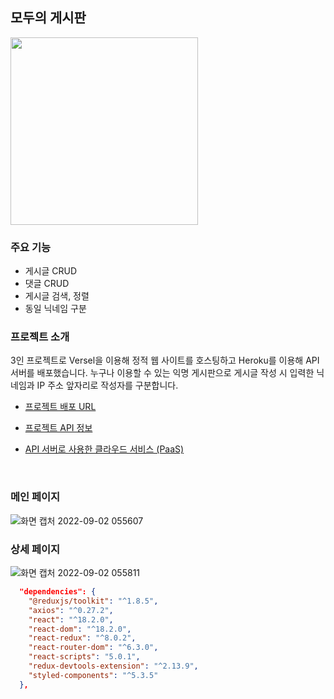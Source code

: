 ## 모두의 게시판
<img src="https://user-images.githubusercontent.com/73919235/193266863-8074b38a-13fc-40da-96ab-91c182051e6d.png" width="300px" />

### 주요 기능
- 게시글 CRUD
- 댓글 CRUD
- 게시글 검색, 정렬
- 동일 닉네임 구분

### 프로젝트 소개
3인 프로젝트로 Versel을 이용해 정적 웹 사이트를 호스팅하고 Heroku를 이용해 API 서버를 배포했습니다. 누구나 이용할 수 있는 익명 게시판으로 게시글 작성 시 입력한 닉네임과 IP 주소 앞자리로 작성자를 구분합니다.

- [프로젝트 배포 URL](https://notice-board-tan.vercel.app)

- [프로젝트 API 정보](https://www.notion.so/9a1bb90e71f94dc0a1dea2314464bd45?v=27f82362ff3f45598c49e26e5d73a3cf)

- [API 서버로 사용한 클라우드 서비스 (PaaS)](https://www.heroku.com)
<br>

### 메인 페이지

![화면 캡처 2022-09-02 055607](https://user-images.githubusercontent.com/73919235/188019203-c8a8de16-4245-424a-b62f-2a1381fad97e.png)

### 상세 페이지

![화면 캡처 2022-09-02 055811](https://user-images.githubusercontent.com/73919235/188019212-655c65a8-2157-44c4-9d1e-e28a0c7fdac1.png)

```json
  "dependencies": {
    "@reduxjs/toolkit": "^1.8.5",
    "axios": "^0.27.2",
    "react": "^18.2.0",
    "react-dom": "^18.2.0",
    "react-redux": "^8.0.2",
    "react-router-dom": "^6.3.0",
    "react-scripts": "5.0.1",
    "redux-devtools-extension": "^2.13.9",
    "styled-components": "^5.3.5"
  },
```
